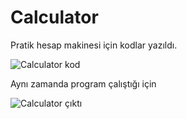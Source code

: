 # Calculator

Pratik hesap makinesi için kodlar yazıldı.

![Calculator kod](https://user-images.githubusercontent.com/111523448/189479510-b86f1119-d874-4e43-8b07-e715e04c082c.PNG)

Aynı zamanda program çalıştığı için 

![Calculator çıktı](https://user-images.githubusercontent.com/111523448/189479512-0ebcd165-e059-4e9a-92b9-5ca5abf5d8b5.PNG)
